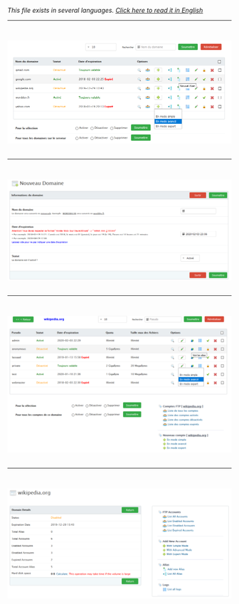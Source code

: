 <i>This file exists in several languages. <a href="SCREENSHOT.md"><u>Click here to read it in English</u></a></i>
<!--
<hr><br>

![FsFTP Server](img/server-config.png?raw=true)<br><br>
//-->
<hr><br>

![FsFTP Server](img/domaines.png?raw=true)<br><br>

<hr><br>

![FsFTP Server](img/nouveau-domaine.png?raw=true)<br><br>
<hr><br>

![FsFTP Server](img/comptes.png?raw=true)<br><br>

<hr><br>

![FsFTP Server](img/d-status.png?raw=true)<br><br>
